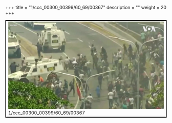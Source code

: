 +++
title = "1/ccc_00300_00399/60_69/00367"
description = ""
weight = 20
+++

<table style="border:2px solid black;max-width:800px;max-height:800px;" 
><tr><td>
<img class="center-fit-jpg"
src="/jpg_/aaa_20190430_NxaOmWaI8sI_00366.jpg">
1/ccc_00300_00399/60_69/00367
</img></td></tr></table>
